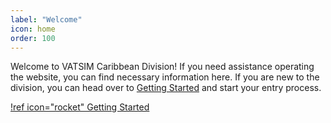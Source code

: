 ```yaml
---
label: "Welcome"
icon: home
order: 100
---
```


Welcome to VATSIM Caribbean Division! If you need assistance operating the website, you can find necessary information here. If you are new to the division, you can head over to [Getting Started](https://docs.vatcar.net/getting-started/) and start your entry process.

[!ref icon="rocket" Getting Started](/getting-started)